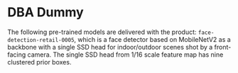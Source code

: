 DBA Dummy
===============================
The following pre-trained models are delivered with the product:
`face-detection-retail-0005`, which is a face detector based on MobileNetV2 as a backbone with a single SSD head for indoor/outdoor scenes shot by a front-facing camera. The single SSD head from 1/16 scale feature map has nine clustered prior boxes.